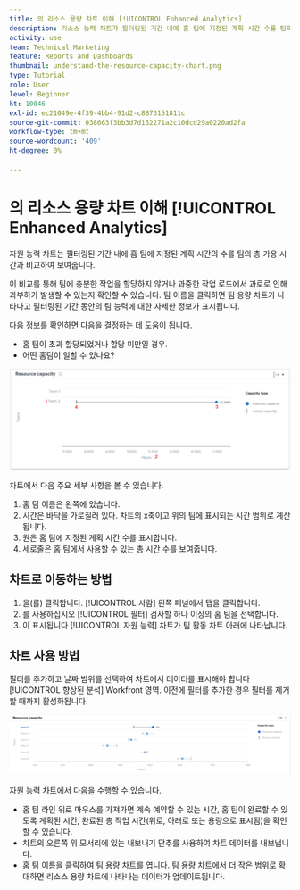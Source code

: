 ```yaml
---
title: 의 리소스 용량 차트 이해 [!UICONTROL Enhanced Analytics]
description: 리소스 능력 차트가 필터링된 기간 내에 홈 팀에 지정된 계획 시간 수를 팀의 총 가용 시간과 비교하여 어떻게 표시하는지 알아봅니다.
activity: use
team: Technical Marketing
feature: Reports and Dashboards
thumbnail: understand-the-resource-capacity-chart.png
type: Tutorial
role: User
level: Beginner
kt: 10046
exl-id: ec21049e-4f39-4bb4-91d2-c8873151811c
source-git-commit: 038663f3bb3d7d152271a2c10dcd29a0220ad2fa
workflow-type: tm+mt
source-wordcount: '409'
ht-degree: 0%

---
```


# 의 리소스 용량 차트 이해 [!UICONTROL Enhanced Analytics]

자원 능력 차트는 필터링된 기간 내에 홈 팀에 지정된 계획 시간의 수를 팀의 총 가용 시간과 비교하여 보여줍니다.

이 비교를 통해 팀에 충분한 작업을 할당하지 않거나 과중한 작업 로드에서 과로로 인해 과부하가 발생할 수 있는지 확인할 수 있습니다. 팀 이름을 클릭하면 팀 용량 차트가 나타나고 필터링된 기간 동안의 팀 능력에 대한 자세한 정보가 표시됩니다.

다음 정보를 확인하면 다음을 결정하는 데 도움이 됩니다.

* 홈 팀이 초과 할당되었거나 할당 미만일 경우.
* 어떤 홈팀이 일할 수 있나요?

![아래 글머리 기호에 설명된 영역에 숫자가 있는 리소스 용량 차트를 보여주는 이미지](assets/section-3-2.png)

차트에서 다음 주요 세부 사항을 볼 수 있습니다.

1. 홈 팀 이름은 왼쪽에 있습니다.
1. 시간은 바닥을 가로질러 있다. 차트의 x축이고 위의 팀에 표시되는 시간 범위로 계산됩니다.
1. 원은 홈 팀에 지정된 계획 시간 수를 표시합니다.
1. 세로줄은 홈 팀에서 사용할 수 있는 총 시간 수를 보여줍니다.

## 차트로 이동하는 방법

1. 을(를) 클릭합니다. [!UICONTROL 사람] 왼쪽 패널에서 탭을 클릭합니다.
1. 를 사용하십시오 [!UICONTROL 필터] 검사할 하나 이상의 홈 팀을 선택합니다.
1. 이 표시됩니다 [!UICONTROL 자원 능력] 차트가 팀 활동 차트 아래에 나타납니다.

## 차트 사용 방법

필터를 추가하고 날짜 범위를 선택하여 차트에서 데이터를 표시해야 합니다 [!UICONTROL 향상된 분석] Workfront 영역. 이전에 필터를 추가한 경우 필터를 제거할 때까지 활성화됩니다.

![리소스 용량 차트를 보여주는 이미지](assets/section-3-3.png)

자원 능력 차트에서 다음을 수행할 수 있습니다.

* 홈 팀 라인 위로 마우스를 가져가면 계속 예약할 수 있는 시간, 홈 팀이 완료할 수 있도록 계획된 시간, 완료된 총 작업 시간(위로, 아래로 또는 용량으로 표시됨)을 확인할 수 있습니다.
* 차트의 오른쪽 위 모서리에 있는 내보내기 단추를 사용하여 차트 데이터를 내보냅니다.
* 홈 팀 이름을 클릭하여 팀 용량 차트를 엽니다. 팀 용량 차트에서 더 작은 범위로 확대하면 리소스 용량 차트에 나타나는 데이터가 업데이트됩니다.
